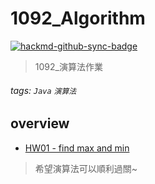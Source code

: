 # 1092_Algorithm

[![hackmd-github-sync-badge](https://hackmd.io/NRt0C7OHTAKlyU2YjHB9aA/badge)](https://hackmd.io/NRt0C7OHTAKlyU2YjHB9aA)

> 1092_演算法作業

###### tags: `Java` `演算法`

## overview
* [HW01 - find max and min](https://github.com/AndyChiangSH/1092_Algorithm/tree/master/src/hw01)

> 希望演算法可以順利過關~